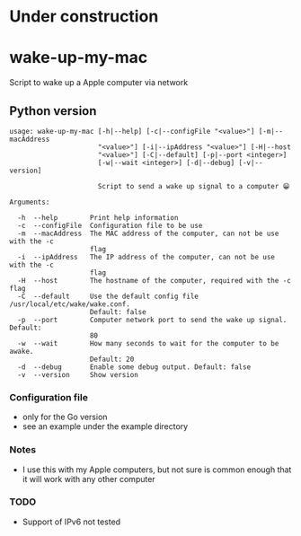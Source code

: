 # Under construction

# wake-up-my-mac
Script to wake up a Apple computer via network

## Python version
```
usage: wake-up-my-mac [-h|--help] [-c|--configFile "<value>"] [-m|--macAddress
                      "<value>"] [-i|--ipAddress "<value>"] [-H|--host
                      "<value>"] [-C|--default] [-p|--port <integer>]
                      [-w|--wait <integer>] [-d|--debug] [-v|--version]

                      Script to send a wake up signal to a computer 😁

Arguments:

  -h  --help        Print help information
  -c  --configFile  Configuration file to be use
  -m  --macAddress  The MAC address of the computer, can not be use with the -c
                    flag
  -i  --ipAddress   The IP address of the computer, can not be use with the -c
                    flag
  -H  --host        The hostname of the computer, required with the -c flag
  -C  --default     Use the default config file /usr/local/etc/wake/wake.conf.
                    Default: false
  -p  --port        Computer network port to send the wake up signal. Default:
                    80
  -w  --wait        How many seconds to wait for the computer to be awake.
                    Default: 20
  -d  --debug       Enable some debug output. Default: false
  -v  --version     Show version

```

### Configuration file
- only for the Go version
- see an example under the example directory

### Notes
- I use this with my Apple computers, but not sure is common enough that it will work with any other computer

### TODO
- Support of IPv6 not tested
